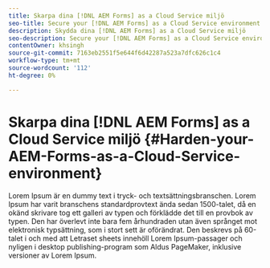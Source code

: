 ```yaml
---
title: Skarpa dina [!DNL AEM Forms] as a Cloud Service miljö
seo-title: Secure your [!DNL AEM Forms] as a Cloud Service environment
description: Skydda dina [!DNL AEM Forms] as a Cloud Service miljö
seo-description: Secure your [!DNL AEM Forms] as a Cloud Service environment
contentOwner: khsingh
source-git-commit: 7163eb2551f5e644f6d42287a523a7dfc626c1c4
workflow-type: tm+mt
source-wordcount: '112'
ht-degree: 0%

---
```



# Skarpa dina [!DNL AEM Forms] as a Cloud Service miljö {#Harden-your-AEM-Forms-as-a-Cloud-Service-environment}

Lorem Ipsum är en dummy text i tryck- och textsättningsbranschen. Lorem Ipsum har varit branschens standardprovtext ända sedan 1500-talet, då en okänd skrivare tog ett galleri av typen och förklädde det till en provbok av typen. Den har överlevt inte bara fem århundraden utan även språnget mot elektronisk typsättning, som i stort sett är oförändrat. Den beskrevs på 60-talet i och med att Letraset sheets innehöll Lorem Ipsum-passager och nyligen i desktop publishing-program som Aldus PageMaker, inklusive versioner av Lorem Ipsum.
